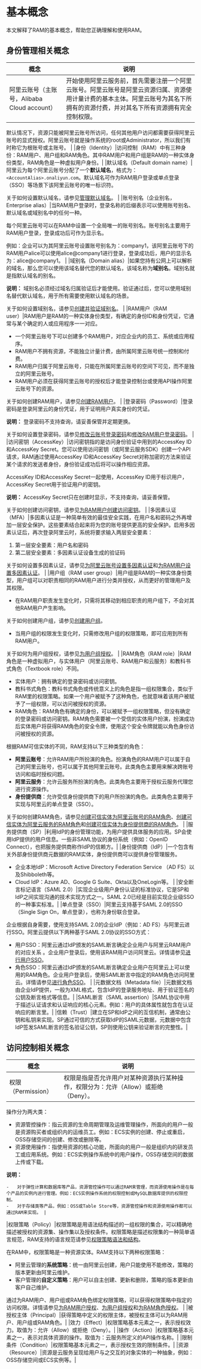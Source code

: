 # 基本概念

本文解释了RAM的基本概念，帮助您正确理解和使用RAM。

## 身份管理相关概念

|概念|说明|
|--|--|
|阿里云账号（主账号，Alibaba Cloud account）|开始使用阿里云服务前，首先需要注册一个阿里云账号。阿里云账号是阿里云资源归属、资源使用计量计费的基本主体。阿里云账号为其名下所拥有的资源付费，并对其名下所有资源拥有完全控制权限。

默认情况下，资源只能被阿里云账号所访问，任何其他用户访问都需要获得阿里云账号的显式授权。阿里云账号就是操作系统的root或Administrator，所以我们有时称它为根账号或主账号。 |
|身份（Identity）|访问控制（RAM）中有三种身份：RAM用户、用户组和RAM角色。其中RAM用户和用户组是RAM的一种实体身份类型，RAM角色是一种虚拟用户身份。|
|默认域名（Default domain name）|阿里云为每个阿里云账号分配了一个**默认域名**，格式为：`<AccountAlias>.onaliyun.com`。默认域名可作为RAM用户登录或单点登录（SSO）等场景下该阿里云账号的唯一标识符。

关于如何设置默认域名，请参见[管理默认域名](/intl.zh-CN/安全设置/高级设置/管理默认域名.md)。 |
|账号别名（企业别名，Enterprise alias）|当RAM用户登录时，登录名称的后缀表示可以使用账号别名、默认域名或域别名中的任何一种。

每个阿里云账号可以在RAM中设置一个全局唯一的账号别名。账号别名主要用于RAM用户登录，登录成功后可作为显示名。

例如：企业可以为其阿里云账号设置账号别名为：company1，该阿里云账号下的RAM用户alice可以使用alice@company1进行登录，登录成功后，用户的显示名为：alice@company1。 |
|域别名（Domain alias）|如果您持有公网上可以解析的域名，那么您可以使用该域名替代您的默认域名，该域名称为**域别名**。域别名就是指默认域名的别名。

**说明：** 域别名必须经过域名归属验证后才能使用。验证通过后，您可以使用域别名替代默认域名，用于所有需要使用默认域名的场景。

关于如何设置域别名，请参见[创建并验证域别名](/intl.zh-CN/安全设置/高级设置/创建并验证域别名.md)。 |
|RAM用户（RAM user）|RAM用户是RAM的一种实体身份类型，有确定的身份ID和身份凭证，它通常与某个确定的人或应用程序一一对应。

-   一个阿里云账号下可以创建多个RAM用户，对应企业内的员工、系统或应用程序。
-   RAM用户不拥有资源，不能独立计量计费，由所属阿里云账号统一控制和付费。
-   RAM用户归属于阿里云账号，只能在所属阿里云账号的空间下可见，而不是独立的阿里云账号。
-   RAM用户必须在获得阿里云账号的授权后才能登录控制台或使用API操作阿里云账号下的资源。

关于如何创建RAM用户，请参见[创建RAM用户](/intl.zh-CN/用户管理/创建RAM用户.md)。 |
|登录密码（Password）|登录密码是登录阿里云的身份凭证，用于证明用户真实身份的凭证。

**说明：** 登录密码不支持查询，请妥善保管并定期更换。

关于如何设置登录密码，请参见[修改云账号登录密码](/intl.zh-CN/安全设置/密码/修改云账号登录密码.md)和[修改RAM用户登录密码](/intl.zh-CN/安全设置/密码/修改RAM用户登录密码.md)。 |
|访问密钥（AccessKey）|访问密钥指的是访问身份验证中用到的AccessKey ID和AccessKey Secret。您可以使用访问密钥（或阿里云服务SDK）创建一个API请求，RAM通过使用AccessKey ID和AccessKey Secret对称加密的方法来验证某个请求的发送者身份，身份验证成功后将可以操作相应资源。

AccessKey ID和AccessKey Secret一起使用，AccessKey ID用于标识用户，AccessKey Secret用于验证用户的密钥。

**说明：** AccessKey Secret只在创建时显示，不支持查询，请妥善保管。

关于如何创建访问密钥，请参见[为RAM用户创建访问密钥](/intl.zh-CN/安全设置/访问密钥/为RAM用户创建访问密钥.md)。 |
|多因素认证（MFA）|多因素认证是一种简单有效的最佳安全实践，在用户名和密码之外再增加一层安全保护。这些要素结合起来将为您的账号提供更高的安全保护。启用多因素认证后，再次登录阿里云时，系统将要求输入两层安全要素：

1.  第一层安全要素：用户名和密码
2.  第二层安全要素：多因素认证设备生成的验证码

关于如何设置多因素认证，请参见[为阿里云账号设置多因素认证](/intl.zh-CN/安全设置/多因素认证/为阿里云账号设置多因素认证.md)和[为RAM用户设置多因素认证](/intl.zh-CN/安全设置/多因素认证/为RAM用户设置多因素认证.md)。 |
|用户组（RAM user group）|用户组是RAM的一种实体身份类型，用户组可以对职责相同的RAM用户进行分类并授权，从而更好的管理用户及其权限。

-   在RAM用户职责发生变化时，只需将其移动到相应职责的用户组下，不会对其他RAM用户产生影响。

关于如何创建用户组，请参见[创建用户组](/intl.zh-CN/用户组管理/创建用户组.md)。

-   当用户组的权限发生变化时，只需修改用户组的权限策略，即可应用到所有RAM用户。

关于如何为用户组授权，请参见[为用户组授权](/intl.zh-CN/用户组管理/为用户组授权.md)。 |
|RAM角色（RAM role）|RAM角色是一种虚拟用户，与实体用户（阿里云账号、RAM用户和云服务）和教科书式角色（Textbook role）不同。

-   实体用户：拥有确定的登录密码或访问密钥。
-   教科书式角色：教科书式角色或传统意义上的角色是指一组权限集合，类似于RAM里的权限策略。如果一个用户被赋予了这种角色，也就意味着该用户被赋予了一组权限，可以访问被授权的资源。
-   RAM角色：RAM角色有确定的身份，可以被赋予一组权限策略，但没有确定的登录密码或访问密钥。RAM角色需要被一个受信的实体用户扮演，扮演成功后实体用户将获得RAM角色的安全令牌，使用这个安全令牌就能以角色身份访问被授权的资源。

根据RAM可信实体的不同，RAM支持以下三种类型的角色：

-   **阿里云账号**：允许RAM用户所扮演的角色。扮演角色的RAM用户可以属于自己的阿里云账号，也可以属于其他阿里云账号。此类角色主要用来解决跨账号访问和临时授权问题。
-   **阿里云服务**：允许云服务所扮演的角色。此类角色主要用于授权云服务代理您进行资源操作。
-   **身份提供商**：允许受信身份提供商下的用户所扮演的角色。此类角色主要用于实现与阿里云的单点登录（SSO）。

关于如何创建RAM角色，请参见[创建可信实体为阿里云账号的RAM角色](/intl.zh-CN/角色管理/创建RAM角色/创建可信实体为阿里云账号的RAM角色.md)、[创建可信实体为阿里云服务的RAM角色](/intl.zh-CN/角色管理/创建RAM角色/创建可信实体为阿里云服务的RAM角色.md)和[创建可信实体为身份提供商的RAM角色](/intl.zh-CN/角色管理/创建RAM角色/创建可信实体为身份提供商的RAM角色.md)。 |
|服务提供商（SP）|利用IdP的身份管理功能，为用户提供具体服务的应用。SP会使用IdP提供的用户信息。一些非SAML协议的身份系统（例如：OpenID Connect），也把服务提供商称作IdP的信赖方。|
|身份提供商（IdP）|一个包含有关外部身份提供商元数据的RAM实体，身份提供商可以提供身份管理服务。

-   企业本地IdP：Microsoft Active Directory Federation Service （AD FS）以及Shibboleth等。
-   Cloud IdP：Azure AD、Google G Suite、Okta以及OneLogin等。 |
|安全断言标记语言（SAML 2.0）|实现企业级用户身份认证的标准协议，它是SP和IdP之间实现沟通的技术实现方式之一。SAML 2.0已经是目前实现企业级SSO的一种事实标准。|
|单点登录（SSO）|阿里云支持基于SAML 2.0的SSO（Single Sign On，单点登录），也称为身份联合登录。

企业根据自身需要，使用支持SAML 2.0的企业IdP（例如：AD FS）与阿里云进行SSO。阿里云提供以下两种基于SAML 2.0协议的SSO方式：

-   用户SSO：阿里云通过IdP颁发的SAML断言确定企业用户与阿里云RAM用户的对应关系 。企业用户登录后，使用该RAM用户访问阿里云。详情请参见[进行用户SSO](/intl.zh-CN/单点登录管理（SSO）/用户SSO/进行用户SSO.md)。
-   角色SSO：阿里云通过IdP颁发的SAML断言确定企业用户在阿里云上可以使用的RAM角色。企业用户登录后，使用SAML断言中指定的RAM角色访问阿里云。详情请参见[进行角色SSO](/intl.zh-CN/单点登录管理（SSO）/角色SSO/进行角色SSO.md)。 |
|元数据文档（Metadata file）|元数据文档由企业IdP提供，一般为XML格式，包含IdP的登录服务地址、用于验证签名的公钥及断言格式等信息。|
|SAML断言（SAML assertion）|SAML协议中用于描述认证请求和认证响应的核心元素。例如：用户的具体属性就包含在认证响应的断言里。|
|信赖（Trust）|建立在SP和IdP之间的互信机制，通常由公钥和私钥来实现。SP通过可信的方式获取IdP的SAML元数据，元数据中包含IdP签发SAML断言的签名验证公钥，SP则使用公钥来验证断言的完整性。|

## 访问控制相关概念

|概念|说明|
|--|--|
|权限（Permission）|权限是指是否允许用户对某种资源执行某种操作，权限分为：允许（Allow）或拒绝（Deny）。

操作分为两大类：

-   资源管控操作：指云资源的生命周期管理及运维管理操作，所面向的用户一般是资源购买者或组织内的运维员工。例如：ECS实例的创建、停止或重启，OSS存储空间的创建、修改或删除等。
-   资源使用操作：指使用资源的核心功能，所面向的用户一般是组织内的研发员工或应用系统。例如：ECS实例操作系统中的用户操作，OSS存储空间的数据上传或下载。

**说明：**

    -   对于弹性计算和数据库等产品，资源管控操作可以通过RAM来管理，而资源使用操作是在每个产品的实例内进行管理。例如：ECS实例操作系统的权限控制或MySQL数据库提供的权限控制。
    -   对于存储类等产品，例如：OSS或Table Store等，资源管控操作和资源使用操作都可以通过RAM来实现。 |
|权限策略（Policy）|权限策略是用语法结构描述的一组权限的集合，可以精确地描述被授权的资源集、操作集以及授权条件。权限策略是描述权限集的一种简单语言规范，RAM支持的语言规范请参见[权限策略语法和结构](/intl.zh-CN/权限策略管理/权限策略语言/权限策略语法和结构.md)。

在RAM中，权限策略是一种资源实体。RAM支持以下两种权限策略：

-   阿里云管理的**系统策略**：统一由阿里云创建，用户只能使用不能修改，策略的版本更新由阿里云维护。
-   客户管理的**自定义策略**：用户可以自主创建、更新和删除，策略的版本更新由客户自己维护。

通过为RAM用户、用户组或RAM角色绑定权限策略，可以获得权限策略中指定的访问权限。详情请参见[为RAM用户授权](/intl.zh-CN/用户管理/为RAM用户授权.md)、[为用户组授权](/intl.zh-CN/用户组管理/为用户组授权.md)和[为RAM角色授权](/intl.zh-CN/角色管理/为RAM角色授权.md)。 |
|被授权主体（Principal）|获得策略中定义的权限主体，被授权主体可以为RAM用户、用户组或RAM角色。|
|效力（Effect）|权限策略基本元素之一，表示授权效力。取值为：允许（Allow）或拒绝（Deny）。|
|操作（Action）|权限策略基本元素之一，表示对具体资源的操作。取值为：云服务所定义的API操作名称。|
|限制条件（Condition）|权限策略基本元素之一，表示授权生效的限制条件。|
|资源（Resource）|资源是云服务呈现给用户与之交互的对象实体的一种抽象，例如：OSS存储空间或ECS实例等。|

